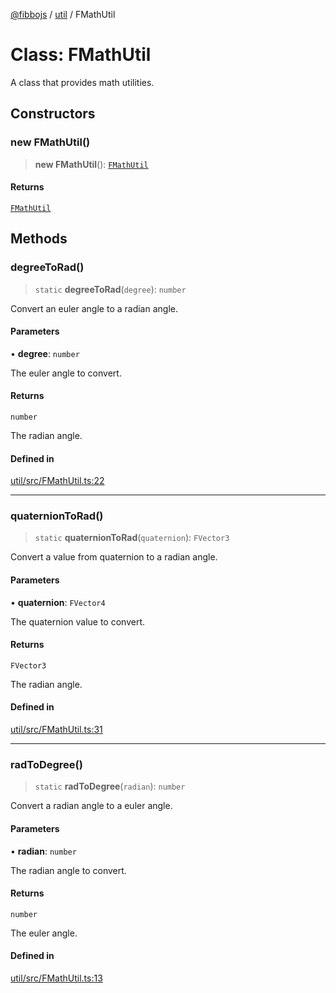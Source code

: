 [@fibbojs](/api/index) / [util](/api/util) / FMathUtil

# Class: FMathUtil

A class that provides math utilities.

## Constructors

### new FMathUtil()

> **new FMathUtil**(): [`FMathUtil`](FMathUtil.md)

#### Returns

[`FMathUtil`](FMathUtil.md)

## Methods

### degreeToRad()

> `static` **degreeToRad**(`degree`): `number`

Convert an euler angle to a radian angle.

#### Parameters

• **degree**: `number`

The euler angle to convert.

#### Returns

`number`

The radian angle.

#### Defined in

[util/src/FMathUtil.ts:22](https://github.com/fibbojs/fibbo/blob/65626b456ab47d7e61b23a8dd1be9f399238b0f1/packages/util/src/FMathUtil.ts#L22)

***

### quaternionToRad()

> `static` **quaternionToRad**(`quaternion`): `FVector3`

Convert a value from quaternion to a radian angle.

#### Parameters

• **quaternion**: `FVector4`

The quaternion value to convert.

#### Returns

`FVector3`

The radian angle.

#### Defined in

[util/src/FMathUtil.ts:31](https://github.com/fibbojs/fibbo/blob/65626b456ab47d7e61b23a8dd1be9f399238b0f1/packages/util/src/FMathUtil.ts#L31)

***

### radToDegree()

> `static` **radToDegree**(`radian`): `number`

Convert a radian angle to a euler angle.

#### Parameters

• **radian**: `number`

The radian angle to convert.

#### Returns

`number`

The euler angle.

#### Defined in

[util/src/FMathUtil.ts:13](https://github.com/fibbojs/fibbo/blob/65626b456ab47d7e61b23a8dd1be9f399238b0f1/packages/util/src/FMathUtil.ts#L13)
